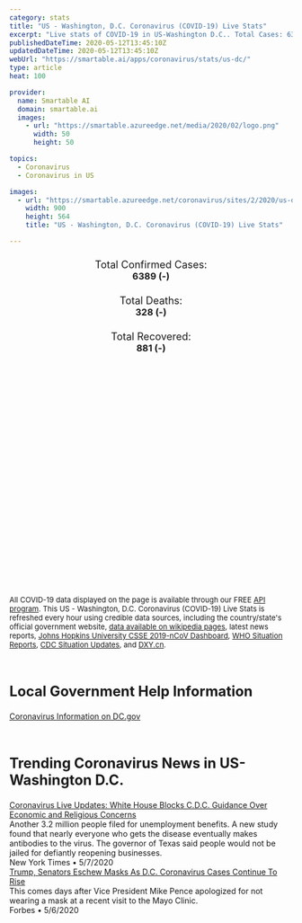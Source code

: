 ```yaml
---
category: stats
title: "US - Washington, D.C. Coronavirus (COVID-19) Live Stats"
excerpt: "Live stats of COVID-19 in US-Washington D.C.. Total Cases: 6389 (-), Deaths: 328 (-), Recoveries: 881(-)."
publishedDateTime: 2020-05-12T13:45:10Z
updatedDateTime: 2020-05-12T13:45:10Z
webUrl: "https://smartable.ai/apps/coronavirus/stats/us-dc/"
type: article
heat: 100

provider:
  name: Smartable AI
  domain: smartable.ai
  images:
    - url: "https://smartable.azureedge.net/media/2020/02/logo.png"
      width: 50
      height: 50

topics:
  - Coronavirus
  - Coronavirus in US

images:
  - url: "https://smartable.azureedge.net/coronavirus/sites/2/2020/us-dc.jpg"
    width: 900
    height: 564
    title: "US - Washington, D.C. Coronavirus (COVID-19) Live Stats"

---
```

<div class="total-stats" style="text-align: center;">
    <h3>
	    <div style="font-size: 18px; font-weight: 400;">Total Confirmed Cases:</div>
	    6389 (-)
    </h3>
    <h3>
	    <div style="font-size: 18px; font-weight: 400;">Total Deaths:</div>
	    328 (-)
    </h3>
    <h3>
	    <div style="font-size: 18px; font-weight: 400;">Total Recovered:</div>
	    881 (-)
    </h3>
</div>

<script type="text/javascript" src="https://www.gstatic.com/charts/loader.js"></script>

<div id="time_series_chart" style="width: 100%; height: 400px;"></div>
<script type="text/javascript">
  google.charts.load('current', {'packages':['corechart']});
  google.charts.setOnLoadCallback(drawChart);
  function drawChart() {
    var data = google.visualization.arrayToDataTable([
      ['Date', 'Total Cases', 'Total Deaths', 'Total Recovered'],
      ['1/22/2020', 0, 0, 0],['1/23/2020', 0, 0, 0],['1/24/2020', 0, 0, 0],['1/25/2020', 0, 0, 0],['1/26/2020', 0, 0, 0],['1/27/2020', 0, 0, 0],['1/28/2020', 0, 0, 0],['1/29/2020', 0, 0, 0],['1/30/2020', 0, 0, 0],['1/31/2020', 0, 0, 0],['2/1/2020', 0, 0, 0],['2/2/2020', 0, 0, 0],['2/3/2020', 0, 0, 0],['2/4/2020', 0, 0, 0],['2/5/2020', 0, 0, 0],['2/6/2020', 0, 0, 0],['2/7/2020', 0, 0, 0],['2/8/2020', 0, 0, 0],['2/9/2020', 0, 0, 0],['2/10/2020', 0, 0, 0],['2/11/2020', 0, 0, 0],['2/12/2020', 0, 0, 0],['2/13/2020', 0, 0, 0],['2/14/2020', 0, 0, 0],['2/15/2020', 0, 0, 0],['2/16/2020', 0, 0, 0],['2/17/2020', 0, 0, 0],['2/18/2020', 0, 0, 0],['2/19/2020', 0, 0, 0],['2/20/2020', 0, 0, 0],['2/21/2020', 0, 0, 0],['2/22/2020', 0, 0, 0],['2/23/2020', 0, 0, 0],['2/24/2020', 0, 0, 0],['2/25/2020', 0, 0, 0],['2/26/2020', 0, 0, 0],['2/27/2020', 0, 0, 0],['2/28/2020', 0, 0, 0],['2/29/2020', 0, 0, 0],['3/1/2020', 0, 0, 0],['3/2/2020', 0, 0, 0],['3/3/2020', 0, 0, 0],['3/4/2020', 0, 0, 0],['3/5/2020', 0, 0, 0],['3/6/2020', 0, 0, 0],['3/7/2020', 0, 0, 0],['3/8/2020', 2, 0, 0],['3/9/2020', 2, 0, 0],['3/10/2020', 4, 0, 0],['3/11/2020', 4, 0, 0],['3/12/2020', 10, 0, 0],['3/13/2020', 10, 0, 0],['3/14/2020', 16, 0, 0],['3/15/2020', 17, 0, 0],['3/16/2020', 22, 0, 0],['3/17/2020', 31, 0, 0],['3/18/2020', 40, 0, 0],['3/19/2020', 71, 0, 0],['3/20/2020', 77, 1, 0],['3/21/2020', 98, 1, 0],['3/22/2020', 120, 2, 0],['3/23/2020', 141, 2, 0],['3/24/2020', 187, 2, 0],['3/25/2020', 231, 3, 0],['3/26/2020', 267, 3, 0],['3/27/2020', 304, 4, 0],['3/28/2020', 342, 4, 0],['3/29/2020', 401, 9, 0],['3/30/2020', 495, 9, 66],['3/31/2020', 507, 9, 66],['4/1/2020', 586, 11, 121],['4/2/2020', 653, 12, 173],['4/3/2020', 757, 15, 173],['4/4/2020', 902, 21, 235],['4/5/2020', 1002, 22, 258],['4/6/2020', 1097, 24, 287],['4/7/2020', 1211, 22, 318],['4/8/2020', 1440, 27, 361],['4/9/2020', 1523, 32, 393],['4/10/2020', 1660, 38, 426],['4/11/2020', 1778, 47, 447],['4/12/2020', 1875, 50, 493],['4/13/2020', 1955, 52, 507],['4/14/2020', 2058, 67, 518],['4/15/2020', 2197, 72, 530],['4/16/2020', 2350, 81, 552],['4/17/2020', 2476, 86, 573],['4/18/2020', 2666, 91, 608],['4/19/2020', 2793, 96, 622],['4/20/2020', 2927, 105, 630],['4/21/2020', 3098, 112, 636],['4/22/2020', 3206, 127, 645],['4/23/2020', 3361, 139, 648],['4/24/2020', 3528, 153, 651],['4/25/2020', 3699, 165, 652],['4/26/2020', 3841, 178, 657],['4/27/2020', 3892, 185, 659],['4/28/2020', 3994, 190, 660],['4/29/2020', 4106, 205, 660],['4/30/2020', 4323, 224, 660],['5/1/2020', 4560, 232, 663],['5/2/2020', 4797, 240, 666],['5/3/2020', 5016, 251, 666],['5/4/2020', 5170, 258, 666],['5/5/2020', 5322, 264, 667],['5/6/2020', 5461, 277, 808],['5/7/2020', 5654, 285, 825],['5/8/2020', 5899, 304, 825],['5/9/2020', 6102, 311, 879],['5/10/2020', 6272, 323, 880],['5/11/2020', 6389, 328, 881],['5/12/2020', 6389, 328, 881],
    ]);
    var options = {
      curveType: 'none',
      chartArea: {'width': '80%', 'height': '80%'},
      legend: { position: 'top' },
      lineWidth: 5,
      colors: ['#f60109', '#444444', '#81B71F']
    };
    var chart = new google.visualization.LineChart(document.getElementById('time_series_chart'));
    chart.draw(data, options);
  }
</script>





<span style="font-size: 13px">All COVID-19 data displayed on the page is available through our FREE <a href="https://developer.smartable.ai">API program</a>. This US - Washington, D.C. Coronavirus (COVID-19) Live Stats is refreshed every hour using credible data sources, including the country/state's official government website, <a href="https://en.wikipedia.org/wiki/2019%E2%80%9320_coronavirus_pandemic" target="_blank">data available on wikipedia pages</a>, latest news reports, <a href="https://systems.jhu.edu/research/public-health/ncov/" target="_blank">Johns Hopkins University CSSE 2019-nCoV Dashboard</a>, <a href="https://www.who.int/emergencies/diseases/novel-coronavirus-2019/situation-reports" target="_blank">WHO Situation Reports</a>, <a href="https://www.cdc.gov/coronavirus/2019-ncov/index.html" target="_blank">CDC Situation Updates</a>, and <a href="https://ncov.dxy.cn/ncovh5/view/pneumonia" target="_blank">DXY.cn</a>.</span>

<h2 id="news" class="center" style="margin-top: 60px; font-size: 25px;">Local Government Help Information</h2>
<div class="info center">
<a href="https://coronavirus.dc.gov/" target="_blank">Coronavirus Information on DC.gov</a>
</div>
<h2 id="news" class="center" style="margin-top: 60px; font-size: 25px;">Trending Coronavirus News in US-Washington D.C.</h2>
<div class="row">
<div class="col-md-6 col-sm-12">
  <div class="content-card">
	<a href="https://www.nytimes.com/2020/05/07/us/coronavirus-updates-cases-deaths.html"><div class="card-image" style="background-image: url(https://www.nytimes.com/newsgraphics/2020/04/09/corona-virus-social-images-by-section/assets/US_promo.jpg?u=1588880289804)"></div></a>
	<div class="content">
		<div class="card-title"><a href="https://www.nytimes.com/2020/05/07/us/coronavirus-updates-cases-deaths.html">Coronavirus Live Updates: White House Blocks C.D.C. Guidance Over Economic and Religious Concerns</a></div>
		<div class="card-excerpt">Another 3.2 million people filed for unemployment benefits. A new study found that nearly everyone who gets the disease eventually makes antibodies to the virus. The governor of Texas said people would not be jailed for defiantly reopening businesses.</div>
		<div class="card-meta">
			<span class="card-provider">New York Times</span> • <span class="card-date">5/7/2020</span>
		</div>
	</div>
  </div>
</div>
<div class="col-md-6 col-sm-12">
  <div class="content-card">
	<a href="https://www.forbes.com/sites/andrewsolender/2020/05/06/trump-senators-eschew-masks-as-dc-coronavirus-cases-continue-to-rise/"><div class="card-image" style="background-image: url(https://thumbor.forbes.com/thumbor/fit-in/1200x0/filters%3Aformat%28jpg%29/https%3A%2F%2Fspecials-images.forbesimg.com%2Fimageserve%2F1211995037%2F0x0.jpg%3FcropX1%3D0%26cropX2%3D4857%26cropY1%3D0%26cropY2%3D2487)"></div></a>
	<div class="content">
		<div class="card-title"><a href="https://www.forbes.com/sites/andrewsolender/2020/05/06/trump-senators-eschew-masks-as-dc-coronavirus-cases-continue-to-rise/">Trump, Senators Eschew Masks As D.C. Coronavirus Cases Continue To Rise</a></div>
		<div class="card-excerpt">This comes days after Vice President Mike Pence apologized for not wearing a mask at a recent visit to the Mayo Clinic.</div>
		<div class="card-meta">
			<span class="card-provider">Forbes</span> • <span class="card-date">5/6/2020</span>
		</div>
	</div>
  </div>
</div>

</div>

